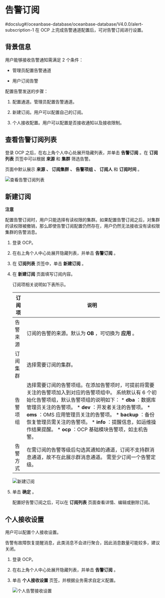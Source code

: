 告警订阅 
=========================
#docslug#/oceanbase-database/oceanbase-database/V4.0.0/alert-subscription-1
在 OCP 上完成告警通道配置后，可对告警订阅进行设置。

背景信息 
-------------------------

用户能够接收告警通知需满足 2 个条件：

* 管理员配置告警通道

  

* 用户订阅告警

  




配置告警发送的步骤：

1. 配置通道。管理员配置告警通道。

   

2. 新建订阅。用户可以配置自己的订阅。

   

3. 个人接收配置。用户可以配置是否接收通知以及接收限制。

   




查看告警订阅列表 
-----------------------------

登录 OCP 之后，在右上角个人中心处展开隐藏列表，并单击 **告警订阅** 。在 **订阅列表** 页签中可以根据 **来源** 和 **集群** 筛选告警。

页面中默认展示 **来源** **、** **订阅集群** **、** **告警项组** **、** **订阅人** 和 **订阅时间** 。

![查看告警订阅列表](https://help-static-aliyun-doc.aliyuncs.com/assets/img/zh-CN/0455280061/p167669.png)

新建订阅 
-------------------------

**注意**



配置告警订阅时，用户只能选择有读权限的集群。如果配置告警订阅之后，对集群的读权限被撤销，那么即使告警订阅配置仍然存在，用户仍然无法接收没有读权限集群的告警消息。

1. 登录 OCP。

   

2. 在右上角个人中心处展开隐藏列表，并单击 **告警订阅** 。

   

3. 在 **订阅列表** 页签中，单击 **新建订阅** 。

   

4. 在 **新建订阅** 页面填写订阅内容。

   订阅项相关说明如下表所示。
   

   | 订阅项  |                                                                                                                                                                                                                                                        说明                                                                                                                                                                                                                                                         |
   |------|-------------------------------------------------------------------------------------------------------------------------------------------------------------------------------------------------------------------------------------------------------------------------------------------------------------------------------------------------------------------------------------------------------------------------------------------------------------------------------------------------------------------|
   | 告警来源 | 订阅的告警的来源。默认为 **OB** ，可切换为 **应用** 。                                                                                                                                                                                                                                                                                                                                                                                                                                                                                |
   | 订阅集群 | 选择需要订阅的集群。                                                                                                                                                                                                                                                                                                                                                                                                                                                                                                        |
   | 告警项组 | 选择需要订阅的告警项组。在添加告警项时，可提前将需要关注的告警项加入到对应的告警项组中。 系统默认有 6 个初始化告警项组，默认告警项组的说明如下： * **dba** ：数据库管理员关注的告警项。   * **dev** ：开发者关注的告警项。   * **oms** ：OMS 应用管理员关注的告警项。   * **backup** ：备份恢复管理员需关注的告警项。   * **info** ：提醒信息，如运维操作结果提醒。   * **ocp** ：OCP 基础模块告警项，如主机告警。    |
   | 告警方式 | 在需订阅的告警等级后勾选其通知的通道，订阅不支持群消息通道，故不在此展示群消息通道。 需至少订阅一个告警定级。                                                                                                                                                                                                                                                                                                                                                                                                                                           |

   

   ![新建订阅](https://help-static-aliyun-doc.aliyuncs.com/assets/img/zh-CN/5345442261/p276892.png)
   

5. 单击 **确定** 。

   配置好告警订阅之后，可以在 **订阅列表** 页面查看详情、编辑或删除订阅。
   




个人接收设置 
---------------------------

用户可以配置个人接收设置。

告警有故障恢复提醒消息，此类消息不会进行聚合，因此消息数量可能较多，建议关闭。

1. 登录 OCP。

   

2. 在右上角个人中心处展开隐藏列表，并单击 **告警订阅** 。

   

3. 单击 **个人接收设置** 页签，并根据业务需求自定义配置。

   ![个人告警接收设置](https://help-static-aliyun-doc.aliyuncs.com/assets/img/zh-CN/0659319061/p206673.png)
   




